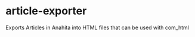 article-exporter
================

Exports Articles in Anahita into HTML files that can be used with com_html 
